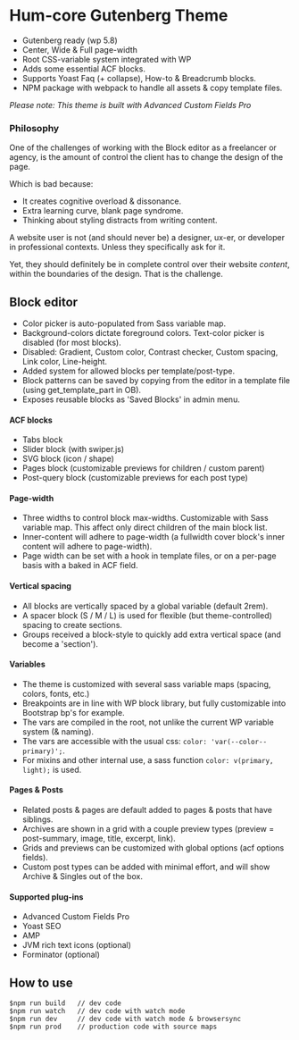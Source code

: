# Hum-core Gutenberg Theme

- Gutenberg ready (wp 5.8)
- Center, Wide & Full page-width
- Root CSS-variable system integrated with WP
- Adds some essential ACF blocks.
- Supports Yoast Faq (+ collapse), How-to & Breadcrumb blocks.
- NPM package with webpack to handle all assets & copy template files.

*Please note: This theme is built with Advanced Custom Fields Pro*


### Philosophy
One of the challenges of working with the Block editor as a freelancer or agency, is the amount of control the client has to change the design of the page.

Which is bad because:
- It creates cognitive overload & dissonance.
- Extra learning curve, blank page syndrome.
- Thinking about styling distracts from writing content.

A website user is not (and should never be) a designer, ux-er, or developer in professional contexts. Unless they specifically ask for it.

Yet, they should definitely be in complete control over their website *content*, within the boundaries of the design. That is the challenge.


## Block editor

- Color picker is auto-populated from Sass variable map.
- Background-colors dictate foreground colors. Text-color picker is disabled (for most blocks).
- Disabled: Gradient, Custom color, Contrast checker, Custom spacing, Link color, Line-height.
- Added system for allowed blocks per template/post-type.
- Block patterns can be saved by copying from the editor in a template file (using get_template_part in OB).
- Exposes reusable blocks as 'Saved Blocks' in admin menu.


#### ACF blocks
- Tabs block
- Slider block (with swiper.js)
- SVG block (icon / shape)
- Pages block (customizable previews for children / custom parent)
- Post-query block (customizable previews for each post type)


#### Page-width
- Three widths to control block max-widths. Customizable with Sass variable map. This affect only direct children of the main block list.
- Inner-content will adhere to page-width (a fullwidth cover block's inner content will adhere to page-width).
- Page width can be set with a hook in template files, or on a per-page basis with a baked in ACF field.


#### Vertical spacing
- All blocks are vertically spaced by a global variable (default 2rem).
- A spacer block (S / M / L) is used for flexible (but theme-controlled) spacing to create sections.
- Groups received a block-style to quickly add extra vertical space (and become a 'section').


#### Variables
- The theme is customized with several sass variable maps (spacing, colors, fonts, etc.)
- Breakpoints are in line with WP block library, but fully customizable into Bootstrap bp's for example.
- The vars are compiled in the root, not unlike the current WP variable system (& naming).
- The vars are accessible with the usual css: ```color: 'var(--color--primary)';```.
- For mixins and other internal use, a sass function ```color: v(primary, light);``` is used.


#### Pages & Posts
- Related posts & pages are default added to pages & posts that have siblings.
- Archives are shown in a grid with a couple preview types (preview = post-summary, image, title, excerpt, link).
- Grids and previews can be customized with global options (acf options fields).
- Custom post types can be added with minimal effort, and will show Archive & Singles out of the box.


#### Supported plug-ins
- Advanced Custom Fields Pro
- Yoast SEO
- AMP
- JVM rich text icons (optional)
- Forminator (optional)


## How to use
```
$npm run build   // dev code
$npm run watch   // dev code with watch mode
$npm run dev     // dev code with watch mode & browsersync
$npm run prod    // production code with source maps
```
